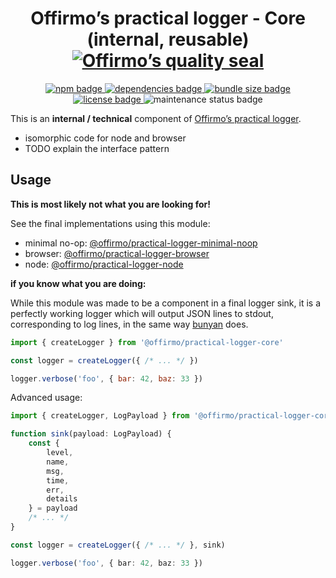 
<h1 align="center">
	Offirmo’s practical logger - Core (internal, reusable)<br>
	<a href="https://www.offirmo.net/offirmo-monorepo/0-doc/modules-directory/index.html">
		<img src="https://www.offirmo.net/offirmo-monorepo/0-doc/quality-seal/offirmos_quality_seal.svg" alt="Offirmo’s quality seal">
	</a>
</h1>

<p align="center">
	<a alt="npm package page"
	  href="https://www.npmjs.com/package/@offirmo/practical-logger-core">
		<img alt="npm badge"
		  src="https://img.shields.io/npm/v/@offirmo/practical-logger-core.svg">
	</a>
	<a alt="dependencies analysis"
	  href="https://david-dm.org/offirmo/offirmo-monorepo?path=2-foundation%2Fpractical-logger-core">
		<img alt="dependencies badge"
		  src="https://img.shields.io/david/offirmo/offirmo-monorepo.svg?path=2-foundation%2Fpractical-logger-core">
	</a>
	<a alt="bundle size evaluation"
	  href="https://bundlephobia.com/result?p=@offirmo/practical-logger-core">
		<img alt="bundle size badge"
		  src="https://img.shields.io/bundlephobia/minzip/@offirmo/practical-logger-core.svg">
	</a>
	<a alt="license"
	  href="https://unlicense.org/">
		<img alt="license badge"
		  src="https://img.shields.io/badge/license-public_domain-brightgreen.svg">
	</a>
	<img alt="maintenance status badge"
	  src="https://img.shields.io/maintenance/yes/2020.svg">
</p>

This is an **internal / technical** component of [Offirmo’s practical logger](https://practical-logger-js.netlify.app/).
* isomorphic code for node and browser
* TODO explain the interface pattern


## Usage

**This is most likely not what you are looking for!**

See the final implementations using this module:
* minimal no-op: [@offirmo/practical-logger-minimal-noop](https://www.npmjs.com/package/@offirmo/practical-logger-minimal-noop)
* browser: [@offirmo/practical-logger-browser](https://www.npmjs.com/package/@offirmo/practical-logger-browser)
* node: [@offirmo/practical-logger-node](https://www.npmjs.com/package/@offirmo/practical-loggernode)

**if you know what you are doing:**

While this module was made to be a component in a final logger sink,
it is a perfectly working logger
which will output JSON lines to stdout, corresponding to log lines,
in the same way [bunyan](https://github.com/trentm/node-bunyan) does.

```javascript
import { createLogger } from '@offirmo/practical-logger-core'

const logger = createLogger({ /* ... */ })

logger.verbose('foo', { bar: 42, baz: 33 })
```

Advanced usage:
```typescript
import { createLogger, LogPayload } from '@offirmo/practical-logger-core'

function sink(payload: LogPayload) {
    const {
        level,
        name,
        msg,
        time,
        err,
        details
    } = payload
    /* ... */
}

const logger = createLogger({ /* ... */ }, sink)

logger.verbose('foo', { bar: 42, baz: 33 })
```
